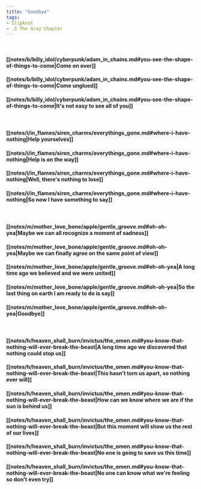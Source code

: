 ```yaml
---
title: "Goodbye"
tags:
- Slipknot
- .5 The Gray Chapter
---
```

&nbsp;
#### [[notes/b/billy_idol/cyberpunk/adam_in_chains.md#you-see-the-shape-of-things-to-come|Come on over]]
#### [[notes/b/billy_idol/cyberpunk/adam_in_chains.md#you-see-the-shape-of-things-to-come|Come unglued]]
#### [[notes/b/billy_idol/cyberpunk/adam_in_chains.md#you-see-the-shape-of-things-to-come|It's not easy to see all of you]]
&nbsp;
#### [[notes/i/in_flames/siren_charms/everythings_gone.md#where-i-have-nothing|Help yourselves]]
#### [[notes/i/in_flames/siren_charms/everythings_gone.md#where-i-have-nothing|Help is on the way]]
#### [[notes/i/in_flames/siren_charms/everythings_gone.md#where-i-have-nothing|Well, there's nothing to lose]]
#### [[notes/i/in_flames/siren_charms/everythings_gone.md#where-i-have-nothing|So now I have something to say]]
&nbsp;
#### [[notes/m/mother_love_bone/apple/gentle_groove.md#oh-oh-yea|Maybe we can all recognize a moment of sadness]]
#### [[notes/m/mother_love_bone/apple/gentle_groove.md#oh-oh-yea|Maybe we can finally agree on the same point of view]]
#### [[notes/m/mother_love_bone/apple/gentle_groove.md#oh-oh-yea|A long time ago we believed and we were united]]
#### [[notes/m/mother_love_bone/apple/gentle_groove.md#oh-oh-yea|So the last thing on earth I am ready to do is say]]
#### [[notes/m/mother_love_bone/apple/gentle_groove.md#oh-oh-yea|Goodbye]]
&nbsp;
#### [[notes/h/heaven_shall_burn/invictus/the_omen.md#you-know-that-nothing-will-ever-break-the-beast|A long time ago we discovered that nothing could stop us]]
#### [[notes/h/heaven_shall_burn/invictus/the_omen.md#you-know-that-nothing-will-ever-break-the-beast|This hasn't torn us apart, so nothing ever will]]
#### [[notes/h/heaven_shall_burn/invictus/the_omen.md#you-know-that-nothing-will-ever-break-the-beast|How can we know where we are if the sun is behind us]]
#### [[notes/h/heaven_shall_burn/invictus/the_omen.md#you-know-that-nothing-will-ever-break-the-beast|But this moment will show us the rest of our lives]]
#### [[notes/h/heaven_shall_burn/invictus/the_omen.md#you-know-that-nothing-will-ever-break-the-beast|No one is going to save us this time]]
#### [[notes/h/heaven_shall_burn/invictus/the_omen.md#you-know-that-nothing-will-ever-break-the-beast|No one can know what we're feeling so don't even try]]
